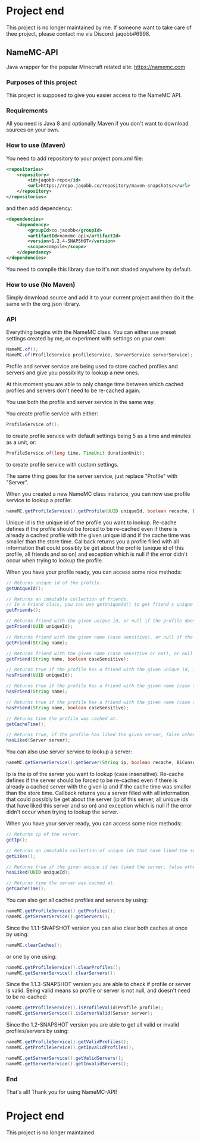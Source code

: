 # Project end
This project is no longer maintained by me. If someone want to take care of thee project, please contact me via Discord: jaqobb#6998.

## NameMC-API
Java wrapper for the popular Minecraft related site: https://namemc.com

### Purposes of this project
This project is supposed to give you easier access to the NameMC API.

### Requirements
All you need is Java 8 and optionally Maven if you don't want to download sources on your own.

### How to use (Maven)
You need to add repository to your project pom.xml file:
```xml
<repositories>
	<repository>
		<id>jaqobb-repo</id>
		<url>https://repo.jaqobb.co/repository/maven-snapshots/</url>
	</repository>
</repositories>
```
and then add dependency:
```xml
<dependencies>
	<dependency>
		<groupId>co.jaqobb</groupId>
		<artifactId>namemc-api</artifactId>
		<version>1.2.4-SNAPSHOT</version>
		<scope>compile</scope>
	</dependency>
</dependencies>
```
You need to compile this library due to it's not shaded anywhere by default.

### How to use (No Maven)
Simply download source and add it to your current project and then do it the same with the org.json library.

### API
Everything begins with the NameMC class. You can either use preset settings created by me, or experiment with settings on your own:
```java
NameMC.of();
NameMC.of(ProfileService profileService, ServerService serverService);
```
Profile and server service are being used to store cached profiles and servers and give you possibility to lookup a new ones.

At this moment you are able to only change time between which cached profiles and servers don't need to be re-cached again.

You use both the profile and server service in the same way.

You create profile service with either:
```java
ProfileService.of();
```
to create profile service with default settings being 5 as a time and minutes as a unit, or:
```java
ProfileService.of(long time, TimeUnit durationUnit);
```
to create profile service with custom settings.

The same thing goes for the server service, just replace "Profile" with "Server".

When you created a new NameMC class instance, you can now use profile service to lookup a profile:
```java
nameMC.getProfileService().getProfile(UUID uniqueId, boolean recache, BiConsumer<Profile, Exception> callback);
```
Unique id is the unique id of the profile you want to lookup.
Re-cache defines if the profile should be forced to be re-cached even if there is already a cached profile with the given unique id and if the cache time was smaller than the store time.
Callback returns you a profile filled with all information that could possibly be get about the profile (unique id of this profile, all friends and so on) and exception which is null if the error didn't occur when trying to lookup the profile.

When you have your profile ready, you can access some nice methods:
```java
// Returns unique id of the profile.
getUniqueId();

// Returns an immutable collection of friends.
// In a Friend class, you can use getUniqueId() to get friend's unique id, getName() to get friend's name, getCacheTime() to get time this friend instance was cached at, isFriendOf(Profile profile) or isFriendOf(Profile profile, boolean caseSensitive) to check the friend is on the given profile's friend list, or hasLiked(Server server) to check if the friend has liked the given server.
getFriends();

// Returns friend with the given unique id, or null if the profile doesn't have a friend with the given unique id.
getFriend(UUID uniqueId);

// Returns friend with the given name (case sensitive), or null if the profile doesn't have a friend with the given name.
getFriend(String name);

// Returns friend with the given name (case sensitive or not), or null if the profile doesn't have a friend with the given name.
getFriend(String name, boolean caseSensitive);

// Returns true if the profile has a friend with the given unique id, false otherwise.
hasFriend(UUID uniqueId);

// Returns true if the profile has a friend with the given name (case sensitive), false otherwise.
hasFriend(String name);

// Returns true if the profile has a friend with the given name (case sensitive or not), false otherwise.
hasFriend(String name, boolean caseSensitive);

// Returns time the profile was cached at.
getCacheTime();

// Returns true, if the profile has liked the given server, false otherwise.
hasLiked(Server server);
```

You can also use server service to lookup a server:
```java
nameMC.getServerService().getServer(String ip, boolean recache, BiConsumer<Server, Exception> callback);
```
Ip is the ip of the server you want to lookup (case insensitive).
Re-cache defines if the server should be forced to be re-cached even if there is already a cached server with the given ip and if the cache time was smaller than the store time.
Callback returns you a server filled with all information that could possibly be get about the server (ip of this server, all unique ids that have liked this server and so on) and exception which is null if the error didn't occur when trying to lookup the server.

When you have your server ready, you can access some nice methods:
```java
// Returns ip of the server.
getIp();

// Returns an immutable collection of unique ids that have liked the server.
getLikes();

// Returns true if the given unique id has liked the server, false otherwise.
hasLiked(UUID uniqueId);

// Returns time the server was cached at.
getCacheTime();
```

You can also get all cached profiles and servers by using:
```java
nameMC.getProfileService().getProfiles();
nameMC.getServerService().getServers();
```

Since the 1.1.1-SNAPSHOT version you can also clear both caches at once by using:
```java
nameMC.clearCaches();
```
or one by one using:
```java
nameMC.getProfileService().clearProfiles();
nameMC.getServerService().clearServers();
```

Since the 1.1.3-SNAPSHOT version you are able to check if profile or server is valid. Being valid means so profile or server is not null, and doesn't need to be re-cached:
```java
nameMC.getProfileService().isProfileValid(Profile profile);
nameMC.getServerService().isServerValid(Server server);
```

Since the 1.2-SNAPSHOT version you are able to get all valid or invalid profiles/servers by using:
```java
nameMC.getProfileService().getValidProfiles();
nameMC.getProfileService().getInvalidProfiles();

nameMC.getServerService().getValidServers();
nameMC.getServerService().getInvalidServers();
```

### End
That's all! Thank you for using NameMC-API!

# Project end
This project is no longer maintained.
